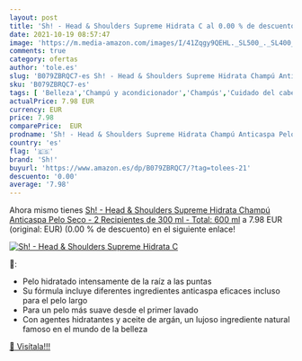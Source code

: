 ```yaml
---
layout: post
title: 'Sh! - Head & Shoulders Supreme Hidrata C al 0.00 % de descuento'
date: 2021-10-19 08:57:47
image: 'https://m.media-amazon.com/images/I/41Zqgy9QEHL._SL500_._SL400_.jpg'
comments: true
category: ofertas
author: 'tole.es'
slug: 'B079ZBRQC7-es Sh! - Head & Shoulders Supreme Hidrata Champú Anticaspa...'
sku: 'B079ZBRQC7-es'
tags: [ 'Belleza','Champú y acondicionador','Champús','Cuidado del cabello','champú','sh!', ]
actualPrice: 7.98 EUR
currency: EUR
price: 7.98
comparePrice:  EUR
prodname: 'Sh! - Head & Shoulders Supreme Hidrata Champú Anticaspa Pelo Seco - 2 Recipientes de 300 ml - Total: 600 ml'
country: 'es'
flag: '🇪🇸'
brand: 'Sh!'
buyurl: 'https://www.amazon.es/dp/B079ZBRQC7/?tag=tolees-21'
descuento: '0.00'
average: '7.98'
---
```


Ahora mismo tienes [Sh! - Head & Shoulders Supreme Hidrata Champú Anticaspa Pelo Seco - 2 Recipientes de 300 ml - Total: 600 ml](https://www.amazon.es/dp/B079ZBRQC7/?tag=tolees-21) a 7.98 EUR (original:  EUR) (0.00 %  de descuento) en el siguiente enlace!

[![Sh! - Head & Shoulders Supreme Hidrata C](https://m.media-amazon.com/images/I/41Zqgy9QEHL._SL500_._SL400_.jpg)](https://www.amazon.es/dp/B079ZBRQC7/?tag=tolees-21)

🔎:

- Pelo hidratado intensamente de la raíz a las puntas
- Su fórmula incluye diferentes ingredientes anticaspa eficaces incluso para el pelo largo
- Para un pelo más suave desde el primer lavado
- Con agentes hidratantes y aceite de argán, un lujoso ingrediente natural famoso en el mundo de la belleza

[🛒 Visítala!!!](https://www.amazon.es/dp/B079ZBRQC7/?tag=tolees-21)
